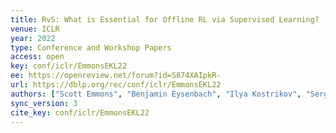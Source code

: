 ```yaml
---
title: RvS: What is Essential for Offline RL via Supervised Learning?
venue: ICLR
year: 2022
type: Conference and Workshop Papers
access: open
key: conf/iclr/EmmonsEKL22
ee: https://openreview.net/forum?id=S874XAIpkR-
url: https://dblp.org/rec/conf/iclr/EmmonsEKL22
authors: ["Scott Emmons", "Benjamin Eysenbach", "Ilya Kostrikov", "Sergey Levine"]
sync_version: 3
cite_key: conf/iclr/EmmonsEKL22
---
```

